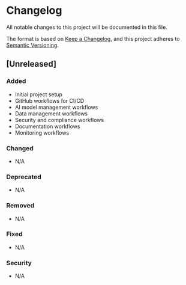 # Changelog

All notable changes to this project will be documented in this file.

The format is based on [Keep a Changelog](https://keepachangelog.com/en/1.0.0/),
and this project adheres to [Semantic Versioning](https://semver.org/spec/v2.0.0.html).

## [Unreleased]

### Added
- Initial project setup
- GitHub workflows for CI/CD
- AI model management workflows
- Data management workflows
- Security and compliance workflows
- Documentation workflows
- Monitoring workflows

### Changed
- N/A

### Deprecated
- N/A

### Removed
- N/A

### Fixed
- N/A

### Security
- N/A 